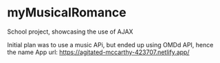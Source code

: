 # myMusicalRomance
School project, showcasing the use of AJAX

Initial plan was to use a music APi, but ended up using OMDd API, hence the name
App url: https://agitated-mccarthy-423707.netlify.app/
